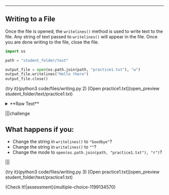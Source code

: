 ----------

## Writing to a File

Once the file is opened, the `writelines()` method is used to write text to the file. Any string of text passed to `writelines()` will appear in the file. Once you are done writing to the file, close the file.

```python
import os

path = "student_folder/text"

output_file = open(os.path.join(path, "practice1.txt"), "w")
output_file.writelines("Hello there")
output_file.close()
```

{try it}(python3 code/files/writing.py 2)
[Open practice1.txt](open_preview student_folder/text/practice1.txt)

<details><summary>**Raw Text**</summary>When writing to text files, Python outputs raw text. Raw text is the text that appears in a text editor. There is no special formatting or extra information attached to this text. Text in MS Word is not raw text. Raw text files have the extension `.txt`.</details>

|||challenge
## What happens if you:
* Change the string in `writelines()` to `"Goodbye"`?
* Change the string in `writelines()` to `""`?
* Change the mode to `open(os.path.join(path, "practice1.txt"), "r")`?

|||

{try it}(python3 code/files/writing.py 3)
[Open practice1.txt](open_preview student_folder/text/practice1.txt)

{Check It!|assessment}(multiple-choice-1199134570)
